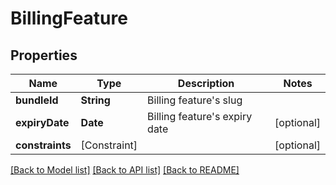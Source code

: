 # BillingFeature

## Properties
Name | Type | Description | Notes
------------ | ------------- | ------------- | -------------
**bundleId** | **String** | Billing feature&#39;s slug | 
**expiryDate** | **Date** | Billing feature&#39;s expiry date | [optional] 
**constraints** | [Constraint] |  | [optional] 

[[Back to Model list]](../README.md#documentation-for-models) [[Back to API list]](../README.md#documentation-for-api-endpoints) [[Back to README]](../README.md)


